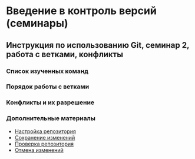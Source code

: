 # Введение в контроль версий (семинары)

## Инструкция по использованию Git, семинар 2, работа с ветками, конфликты

### Список изученных команд 

### Порядок работы с ветками

### Конфликты и их разрешение

### Дополнительные материалы
+ [Настройка репозитория](https://www.atlassian.com/ru/git/tutorials/setting-up-a-repository)
+ [Сохранение изменений](https://www.atlassian.com/ru/git/tutorials/saving-changes)
+ [Проверка репозитория](https://www.atlassian.com/ru/git/tutorials/inspecting-a-repository)
+ [Отмена изменений](https://www.atlassian.com/ru/git/tutorials/undoing-changes)